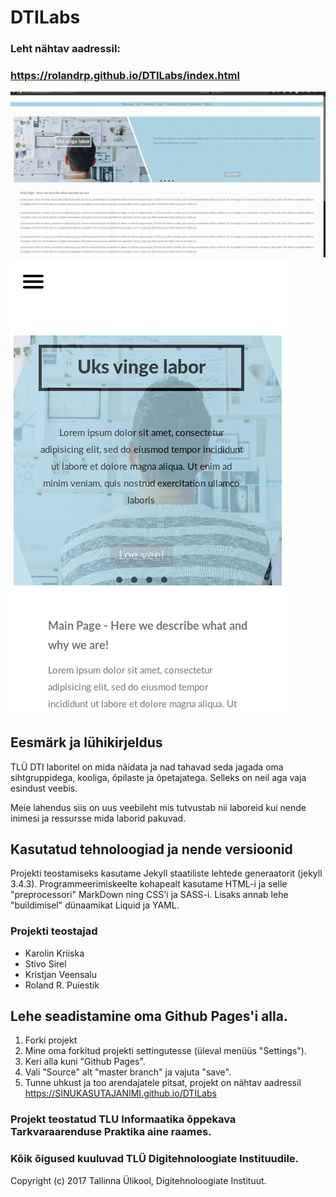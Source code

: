 # DTILabs

### Leht nähtav aadressil:
### https://rolandrp.github.io/DTILabs/index.html


![Pilt DTI Laborite uuest lehest](/assets/img/mainpage.gif)
![Oleme ka mobiilisõbralikud](/assets/img/mainpagemobiil.png)

## Eesmärk ja lühikirjeldus
TLÜ DTI laboritel on mida näidata ja nad tahavad seda jagada oma sihtgruppidega, kooliga, õpilaste ja õpetajatega. Selleks on neil aga vaja esindust veebis.

Meie lahendus siis on uus veebileht mis tutvustab nii laboreid kui nende inimesi ja ressursse mida laborid pakuvad.


## Kasutatud tehnoloogiad ja nende versioonid
Projekti teostamiseks kasutame Jekyll staatiliste lehtede generaatorit (jekyll 3.4.3). Programmeerimiskeelte kohapealt kasutame HTML-i ja selle "preprocessori" MarkDown ning CSS'i ja SASS-i. Lisaks annab lehe "buildimisel" dünaamikat Liquid ja YAML.


### Projekti teostajad
- Karolin Kriiska
- Stivo Sirel
- Kristjan Veensalu
- Roland R. Puiestik

## Lehe seadistamine oma Github Pages'i alla.

  1. Forki projekt
  2. Mine oma forkitud projekti settingutesse (üleval menüüs "Settings").
  3. Keri alla kuni "Github Pages".
  4. Vali "Source" alt "master branch" ja vajuta "save".
  5. Tunne uhkust ja too arendajatele pitsat, projekt on nähtav aadressil https://SINUKASUTAJANIMI.github.io/DTILabs


### Projekt teostatud TLU Informaatika õppekava Tarkvaraarenduse Praktika aine raames.

### Kõik õigused kuuluvad TLÜ Digitehnoloogiate Instituudile.
Copyright (c) 2017 Tallinna Ülikool, Digitehnoloogiate Instituut.
